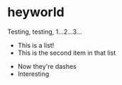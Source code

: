 # heyworld
Testing, testing, 1...2...3...
* This is a list!
* This is the second item in that list
- Now they're dashes
- Interesting
